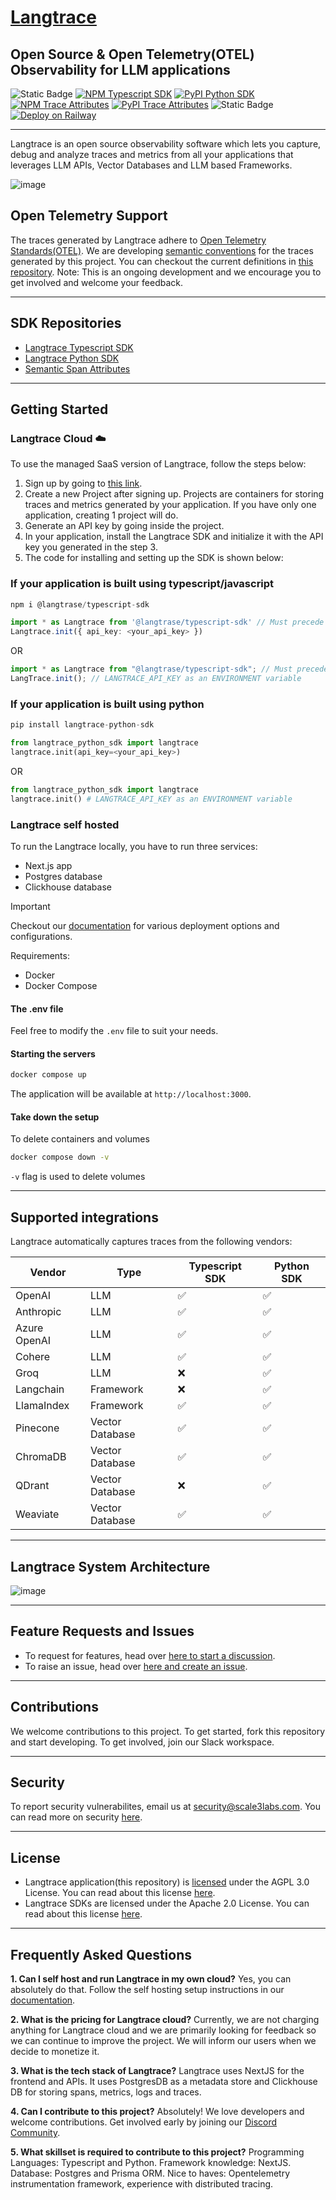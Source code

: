 # [Langtrace](https://www.langtrace.ai)

## Open Source & Open Telemetry(OTEL) Observability for LLM applications

![Static Badge](https://img.shields.io/badge/License-AGPL--3.0-blue)
[![NPM Typescript SDK](https://img.shields.io/npm/v/%40langtrase%2Ftypescript-sdk?style=flat&logo=npm&label=%40langtrase%2Ftypescript-sdk&color=green&link=https%3A%2F%2Fgithub.com%2FScale3-Labs%2Flangtrace-typescript-sdk)](https://github.com/Scale3-Labs/langtrace-typescript-sdk)
[![PyPI Python SDK](https://img.shields.io/pypi/v/langtrace-python-sdk?style=flat&logo=python&label=langtrace-python-sdk&color=green&link=https%3A%2F%2Fgithub.com%2FScale3-Labs%2Flangtrace-python-sdk)](https://github.com/Scale3-Labs/langtrace-python-sdk)
[![NPM Trace Attributes](https://img.shields.io/npm/v/%40langtrase%2Ftrace-attributes?style=flat&logo=npm&label=%40langtrase%2Ftrace-attributes&color=green&link=https%3A%2F%2Fgithub.com%2FScale3-Labs%2Flangtrace-trace-attributes)](https://github.com/Scale3-Labs/langtrace-trace-attributes)
[![PyPI Trace Attributes](https://img.shields.io/pypi/v/trace-attributes?style=flat&logo=python&label=trace-attributes&color=green&link=https%3A%2F%2Fgithub.com%2FScale3-Labs%2Flangtrace-trace-attributes)](https://github.com/Scale3-Labs/langtrace-trace-attributes)
![Static Badge](https://img.shields.io/badge/Development_status-Active-green)
[![Deploy on Railway](https://railway.app/button.svg)](https://railway.app/template/8dNq1c?referralCode=MA2S9H)

---

Langtrace is an open source observability software which lets you capture, debug and analyze traces and metrics from all your applications that leverages LLM APIs, Vector Databases and LLM based Frameworks.

![image](https://github.com/Scale3-Labs/langtrace/assets/105607645/6825158c-39bb-4270-b1f9-446c36c066ee)

## Open Telemetry Support

The traces generated by Langtrace adhere to [Open Telemetry Standards(OTEL)](https://opentelemetry.io/docs/concepts/signals/traces/). We are developing [semantic conventions](https://opentelemetry.io/docs/concepts/semantic-conventions/) for the traces generated by this project. You can checkout the current definitions in [this repository](https://github.com/Scale3-Labs/langtrace-trace-attributes/tree/main/schemas). Note: This is an ongoing development and we encourage you to get involved and welcome your feedback.

---

## SDK Repositories

- [Langtrace Typescript SDK](https://github.com/Scale3-Labs/langtrace-typescript-sdk)
- [Langtrace Python SDK](https://github.com/Scale3-Labs/langtrace-python-sdk)
- [Semantic Span Attributes](https://github.com/Scale3-Labs/langtrace-trace-attributes)

---

## Getting Started

### Langtrace Cloud ☁️

To use the managed SaaS version of Langtrace, follow the steps below:

1. Sign up by going to [this link](https://langtrace.ai).
2. Create a new Project after signing up. Projects are containers for storing traces and metrics generated by your application. If you have only one application, creating 1 project will do.
3. Generate an API key by going inside the project.
4. In your application, install the Langtrace SDK and initialize it with the API key you generated in the step 3.
5. The code for installing and setting up the SDK is shown below:

### If your application is built using typescript/javascript

```typescript
npm i @langtrase/typescript-sdk
```

```typescript
import * as Langtrace from '@langtrase/typescript-sdk' // Must precede any llm module imports
Langtrace.init({ api_key: <your_api_key> })
```

OR

```typescript
import * as Langtrace from "@langtrase/typescript-sdk"; // Must precede any llm module imports
LangTrace.init(); // LANGTRACE_API_KEY as an ENVIRONMENT variable
```

### If your application is built using python

```python
pip install langtrace-python-sdk
```

```python
from langtrace_python_sdk import langtrace
langtrace.init(api_key=<your_api_key>)
```

OR

```python
from langtrace_python_sdk import langtrace
langtrace.init() # LANGTRACE_API_KEY as an ENVIRONMENT variable
```

### Langtrace self hosted

To run the Langtrace locally, you have to run three services:

- Next.js app
- Postgres database
- Clickhouse database

> [!IMPORTANT]
> Checkout our [documentation](https://docs.langtrace.ai/hosting/overview) for various deployment options and configurations.

Requirements:

- Docker
- Docker Compose

#### The .env file

Feel free to modify the `.env` file to suit your needs.

#### Starting the servers

```bash
docker compose up
```

The application will be available at `http://localhost:3000`.

#### Take down the setup

To delete containers and volumes

```bash
docker compose down -v
```

`-v` flag is used to delete volumes

---

## Supported integrations

Langtrace automatically captures traces from the following vendors:

| Vendor       | Type            | Typescript SDK     | Python SDK         |
| ------------ | --------------- | ------------------ | ------------------ |
| OpenAI       | LLM             | :white_check_mark: | :white_check_mark: |
| Anthropic    | LLM             | :white_check_mark: | :white_check_mark: |
| Azure OpenAI | LLM             | :white_check_mark: | :white_check_mark: |
| Cohere       | LLM             | :white_check_mark: | :white_check_mark: |
| Groq         | LLM             | :x:                | :white_check_mark: |
| Langchain    | Framework       | :x:                | :white_check_mark: |
| LlamaIndex   | Framework       | :white_check_mark: | :white_check_mark: |
| Pinecone     | Vector Database | :white_check_mark: | :white_check_mark: |
| ChromaDB     | Vector Database | :white_check_mark: | :white_check_mark: |
| QDrant       | Vector Database | :x:                | :white_check_mark: |
| Weaviate     | Vector Database | :white_check_mark: | :white_check_mark: |

---

## Langtrace System Architecture

![image](https://github.com/Scale3-Labs/langtrace/assets/105607645/eae180dd-ebf7-4792-b076-23f75d3734a8)

---

## Feature Requests and Issues

- To request for features, head over [here to start a discussion](https://github.com/Scale3-Labs/langtrace/discussions/categories/feature-requests).
- To raise an issue, head over [here and create an issue](https://github.com/Scale3-Labs/langtrace/issues).

---

## Contributions

We welcome contributions to this project. To get started, fork this repository and start developing. To get involved, join our Slack workspace.

---

## Security

To report security vulnerabilites, email us at <security@scale3labs.com>. You can read more on security [here](https://github.com/Scale3-Labs/langtrace/blob/development/SECURITY.md).

---

## License

- Langtrace application(this repository) is [licensed](https://github.com/Scale3-Labs/langtrace/blob/development/LICENSE) under the AGPL 3.0 License. You can read about this license [here](https://www.gnu.org/licenses/agpl-3.0.en.html).
- Langtrace SDKs are licensed under the Apache 2.0 License. You can read about this license [here](https://www.apache.org/licenses/LICENSE-2.0).

---

## Frequently Asked Questions

**1. Can I self host and run Langtrace in my own cloud?**
Yes, you can absolutely do that. Follow the self hosting setup instructions in our [documentation](https://docs.langtrace.ai/hosting/overview).

**2. What is the pricing for Langtrace cloud?**
Currently, we are not charging anything for Langtrace cloud and we are primarily looking for feedback so we can continue to improve the project. We will inform our users when we decide to monetize it.

**3. What is the tech stack of Langtrace?**
Langtrace uses NextJS for the frontend and APIs. It uses PostgresDB as a metadata store and Clickhouse DB for storing spans, metrics, logs and traces.

**4. Can I contribute to this project?**
Absolutely! We love developers and welcome contributions. Get involved early by joining our [Discord Community](https://discord.langtrace.ai/).

**5. What skillset is required to contribute to this project?**
Programming Languages: Typescript and Python.
Framework knowledge: NextJS.
Database: Postgres and Prisma ORM.
Nice to haves: Opentelemetry instrumentation framework, experience with distributed tracing.
